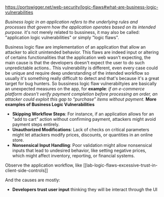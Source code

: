 https://portswigger.net/web-security/logic-flaws#what-are-business-logic-vulnerabilities

*Business logic in an application refers to the underlying rules and processes that govern how the application operates based on its intended purpose.* it's not merely related to bussiness, it may also be called: "application logic vulnerabilities" or simply "logic flaws".

Business logic flaw are implementation of an application that allow an attacker to alicit unintended behavior. This flaws are indeed input or altering of certains functionalities that the application web wasn't expecting, the main cause is that the developers doesn't expect the user to do such unpredictable actions.. This vulnerability is different, even every case could be unique and require deep understanding of the intended workflow so usually it's something really difficult to detect and that's because it's a great target for bug hunters.
So bussiness logic flaw vulnerabiltyies are basically an unexpected measures on the app, for **example**: *if an e-commerce platform doesn’t verify payment completion before processing an order, an attacker could exploit this gap to “purchase” items without payment.*
**More examples of Business Logic Vulnerabilities**

- **Skipping Workflow Steps**: For instance, if an application allows for an "add to cart" action without confirming payment, attackers might avoid payment steps entirely.
- **Unauthorized Modifications**: Lack of checks on critical parameters might let attackers modify prices, discounts, or quantities in an online store.
- **Nonsensical Input Handling**: Poor validation might allow nonsensical inputs that lead to undesired behavior, like setting negative prices, which might affect inventory, reporting, or financial systems.

Observe the application workflow, like [[lab-logic-flaws-excessive-trust-in-client-side-controls]]

And the causes are mostly:
- **Developers trust user input** thinking they will be interact through the UI